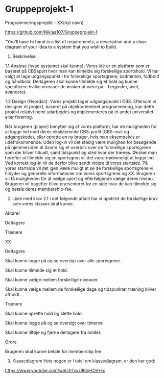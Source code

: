 # Gruppeprojekt-1

Programmeringsprojekt - XX(nyt navn) 

https://github.com/Niklas107/Gruppeprojekt-1 
 
“You’ll have to hand in a list of requirements, a description and a class diagram of your idea to a system that you wish to build.  

 
1. Beskrivelse 

1.1 Analyse (hvad systemet skal kunne): 
Vores idé er en platform som er baseret på CBSsport hvor man kan tilmelde sig forskellige sportshold. Vi har valgt at tage udgangspunkt i tre forskellige sportsgrene; badminton, fodbold og håndbold. Deltageren skal kunne tilmelde sig et hold og kunne specificere hvilke niveauer de ønsker at være på – begynder, øvet, avanceret.  
 
1.2 Design (Hvordan): 
Vores projekt tager udgangspunkt i CBS. Eftersom vi designer et projekt, baseret på objektorienteret programmering, kan dette projekt relativt nemt udarbejdes og implementeres på et andet universitet eller forening.  

Når brugeren (player) benytter sig af vores platform, har de muligheden for at logge ind med deres eksisterende CBS-profil (CBS-mail og adgangskode), eller oprette en ny bruger, hvis man eksempelvis er udefrakommende. Uden log-in vil det stadig være mulighed for besøgende på hjemmesiden at danne sig et overblik over de forskellige sportsgrene som der bliver tilbudt, samt tidspunkt og sted hvor der trænes. Ønsker man herefter at tilmelde sig en sportsgren vil det være nødvendigt at logge ind.  
Ved korrekt log-in vil de derfor blive sendt videre til vores startside. På vores startside vil det igen være muligt at se de forskellige sportsgrene vi tilbyder og generelle informationer om vores sportsgrene og XX. Brugeren vil få muligheden for at vælge sport og efterfølgende vælge deres niveau. Brugeren vil bagefter blive præsenteret for en side hvor de kan tilmelde sig og betale deres membership-fee.  

 

2. Liste med krav 
2.1 I det følgende afsnit har vi opstillet de forskellige krav som vores classes skal kunne.  

Aktører  

Deltagere  

Trænere 

XX 

Deltagere 

Skal kunne logge på og se oversigt over alle sportsgrene. 

Skal kunne tilmelde sig et hold. 

Skal kunne vælge mellem forskellige niveauer. 

Skal kunne vælge mellem de forskellige dage og tidspunkter træning bliver afholdt.  

 

Trænere  

Skal kunne oprette hold og slette hold.  

Skal kunne logge på og se oversigt over timerne 

Skal kunne tilføje og fjerne deltagere fra holdet. 

 

Ordre 

Brugeren skal kunne betale for membership fee 

 

 

 

 
 
3. Klassediagram 
Hvis nogen er I tvivl om klassediagram, er den her god: 

https://www.youtube.com/watch?v=UI6lqHOVHic 

 
 
 

